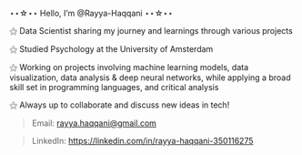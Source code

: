 ⋆⋆☆⋆⋆ Hello, I’m @Rayya-Haqqani ⋆⋆☆⋆⋆

⚝ Data Scientist sharing my journey and learnings through various projects

⚝ Studied Psychology at the University of Amsterdam 

⚝ Working on projects involving machine learning models, data visualization, data analysis & deep neural networks, while applying a broad skill set in programming languages, and critical analysis

⚝ Always up to collaborate and discuss new ideas in tech!

> Email: rayya.haqqani@gmail.com

> LinkedIn: https://linkedin.com/in/rayya-haqqani-350116275  
